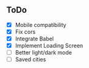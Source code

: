 ## ToDo

- [x] Mobile compatibility
- [x] Fix cors 
- [x] Integrate Babel
- [x] Implement Loading Screen
- [ ] Better light/dark mode
- [ ] Saved cities 
